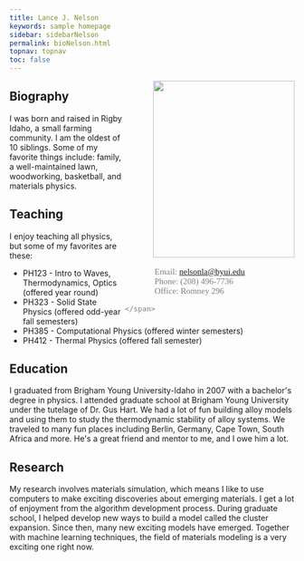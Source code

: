 ```yaml
---
title: Lance J. Nelson
keywords: sample homepage
sidebar: sidebarNelson
permalink: bioNelson.html
topnav: topnav
toc: false
---
```



<div style="float:right;">
<img
src="https://byui-physics.github.io/main/images/Nelson_Photo.jpg"
alt="" style="width:250px;height:312px;margin-left:50px">
<br/>

<div style="text-align: left;">
	
<span style="color:grey; font-family:Verdana; font-size:15px; ">
<br/> &nbsp; &nbsp; &nbsp; &nbsp; &nbsp; &nbsp; &nbsp; Email: <a href="mailto:nelsonla@byui.edu">nelsonla@byui.edu</a> <br/>
&nbsp; &nbsp; &nbsp; &nbsp; &nbsp; &nbsp; &nbsp; Phone: (208) 496-7736 <br/>
&nbsp; &nbsp; &nbsp; &nbsp; &nbsp; &nbsp; &nbsp; Office: Romney 296 

    </span>
</div>
</div>


##  Biography
I was born and raised in Rigby Idaho, a small farming community.  I am
the oldest of 10 siblings.  Some of my favorite things include: 
family, a well-maintained lawn, woodworking, basketball, and materials physics. 


## Teaching
I enjoy teaching all physics, but some of my favorites are these:

- PH123 - Intro to Waves, Thermodynamics, Optics (offered year round)
- PH323 - Solid State Physics (offered odd-year fall
semesters)
- PH385 - Computational Physics (offered winter semesters)
- PH412 - Thermal Physics (offered fall semester)

## Education

I graduated from Brigham Young University-Idaho in 2007
with a bachelor's degree in physics.  I attended graduate school at
Brigham Young University under the tutelage of Dr. Gus Hart.  We had a
lot of fun building alloy models and using them to study the
thermodynamic stability of alloy systems.  We traveled to many fun
places including Berlin, Germany, Cape Town, South Africa and more.
He's a great friend and mentor to me, and I owe him a lot.

## Research 
My research involves materials simulation, which means I like to use
computers to make exciting discoveries about emerging materials.  I
get a lot of enjoyment from the algorithm development process.  During
graduate school, I helped develop new ways to build a model called the
cluster expansion.  Since then, many new exciting models have
emerged.  Together with machine learning techniques, the field of
materials modeling is a very exciting one right now.


